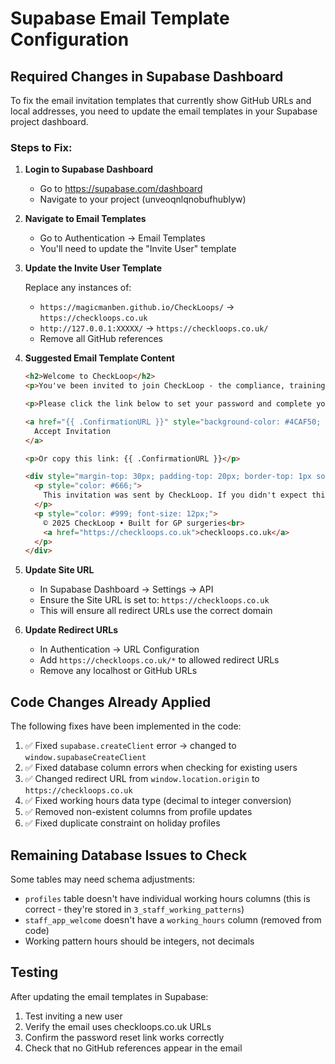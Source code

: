 # Supabase Email Template Configuration

## Required Changes in Supabase Dashboard

To fix the email invitation templates that currently show GitHub URLs and local addresses, you need to update the email templates in your Supabase project dashboard.

### Steps to Fix:

1. **Login to Supabase Dashboard**
   - Go to https://supabase.com/dashboard
   - Navigate to your project (unveoqnlqnobufhublyw)

2. **Navigate to Email Templates**
   - Go to Authentication → Email Templates
   - You'll need to update the "Invite User" template

3. **Update the Invite User Template**

   Replace any instances of:
   - `https://magicmanben.github.io/CheckLoops/` → `https://checkloops.co.uk`
   - `http://127.0.0.1:XXXXX/` → `https://checkloops.co.uk/`
   - Remove all GitHub references

4. **Suggested Email Template Content**

   ```html
   <h2>Welcome to CheckLoop</h2>
   <p>You've been invited to join CheckLoop - the compliance, training & checks platform for GP practices.</p>

   <p>Please click the link below to set your password and complete your account setup:</p>

   <a href="{{ .ConfirmationURL }}" style="background-color: #4CAF50; color: white; padding: 12px 24px; text-decoration: none; border-radius: 4px; display: inline-block;">
     Accept Invitation
   </a>

   <p>Or copy this link: {{ .ConfirmationURL }}</p>

   <div style="margin-top: 30px; padding-top: 20px; border-top: 1px solid #e0e0e0;">
     <p style="color: #666;">
       This invitation was sent by CheckLoop. If you didn't expect this invitation, you can safely ignore this email.
     </p>
     <p style="color: #999; font-size: 12px;">
       © 2025 CheckLoop • Built for GP surgeries<br>
       <a href="https://checkloops.co.uk">checkloops.co.uk</a>
     </p>
   </div>
   ```

5. **Update Site URL**
   - In Supabase Dashboard → Settings → API
   - Ensure the Site URL is set to: `https://checkloops.co.uk`
   - This will ensure all redirect URLs use the correct domain

6. **Update Redirect URLs**
   - In Authentication → URL Configuration
   - Add `https://checkloops.co.uk/*` to allowed redirect URLs
   - Remove any localhost or GitHub URLs

## Code Changes Already Applied

The following fixes have been implemented in the code:

1. ✅ Fixed `supabase.createClient` error → changed to `window.supabaseCreateClient`
2. ✅ Fixed database column errors when checking for existing users
3. ✅ Changed redirect URL from `window.location.origin` to `https://checkloops.co.uk`
4. ✅ Fixed working hours data type (decimal to integer conversion)
5. ✅ Removed non-existent columns from profile updates
6. ✅ Fixed duplicate constraint on holiday profiles

## Remaining Database Issues to Check

Some tables may need schema adjustments:
- `profiles` table doesn't have individual working hours columns (this is correct - they're stored in `3_staff_working_patterns`)
- `staff_app_welcome` doesn't have a `working_hours` column (removed from code)
- Working pattern hours should be integers, not decimals

## Testing

After updating the email templates in Supabase:
1. Test inviting a new user
2. Verify the email uses checkloops.co.uk URLs
3. Confirm the password reset link works correctly
4. Check that no GitHub references appear in the email